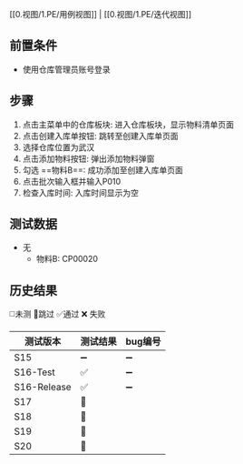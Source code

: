 [[0.视图/1.PE/用例视图]] | [[0.视图/1.PE/迭代视图]]

## 前置条件

- 使用仓库管理员账号登录

## 步骤

1. 点击主菜单中的仓库板块: 进入仓库板块，显示物料清单页面
2. 点击创建入库单按钮: 跳转至创建入库单页面
3. 选择仓库位置为武汉
4. 点击添加物料按钮: 弹出添加物料弹窗
5. 勾选 ==物料B==: 成功添加至创建入库单页面
6. 点击批次输入框并输入P010
7. 检查入库时间: 入库时间显示为空

## 测试数据

- 无
	- 物料B: CP00020

## 历史结果
 ◻️未测    🚫跳过     ✅通过    ❌ 失败
 
| 测试版本 | 测试结果 | bug编号 |
| ---- | ---- | ---- |
| S15 | ➖ | ➖ |
| S16-Test | ✅ | ➖ |
| S16-Release | ✅ | ➖ |
| S17 | 🚫 |  |
| S18 | 🚫 |  |
| S19 | 🚫 |  |
| S20 | 🚫 |  |

